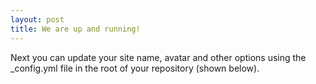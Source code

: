 ```yaml
---
layout: post
title: We are up and running!
---
```


Next you can update your site name, avatar and other options using the _config.yml file in the root of your repository (shown below).

